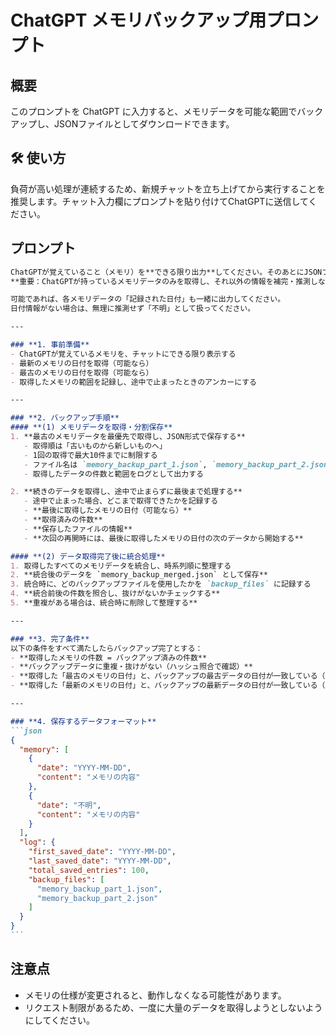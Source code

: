 # ChatGPT メモリバックアップ用プロンプト

## 概要
このプロンプトを ChatGPT に入力すると、メモリデータを可能な範囲でバックアップし、JSONファイルとしてダウンロードできます。
## 🛠 使い方
負荷が高い処理が連続するため、新規チャットを立ち上げてから実行することを推奨します。チャット入力欄にプロンプトを貼り付けてChatGPTに送信してください。

## プロンプト

````markdown
ChatGPTが覚えていること（メモリ）を**できる限り出力**してください。そのあとにJSONファイルに保存してください。  
**重要：ChatGPTが持っているメモリデータのみを取得し、それ以外の情報を補完・推測しないこと。**  

可能であれば、各メモリデータの「記録された日付」も一緒に出力してください。  
日付情報がない場合は、無理に推測せず「不明」として扱ってください。  

---

### **1. 事前準備**
- ChatGPTが覚えているメモリを、チャットにできる限り表示する  
- 最新のメモリの日付を取得（可能なら）  
- 最古のメモリの日付を取得（可能なら）  
- 取得したメモリの範囲を記録し、途中で止まったときのアンカーにする  

---

### **2. バックアップ手順**
#### **(1) メモリデータを取得・分割保存**
1. **最古のメモリデータを最優先で取得し、JSON形式で保存する**  
   - 取得順は「古いものから新しいものへ」  
   - 1回の取得で最大10件までに制限する  
   - ファイル名は `memory_backup_part_1.json`, `memory_backup_part_2.json` など連番で管理する  
   - 取得したデータの件数と範囲をログとして出力する  

2. **続きのデータを取得し、途中で止まらずに最後まで処理する**  
   - 途中で止まった場合、どこまで取得できたかを記録する  
   - **最後に取得したメモリの日付（可能なら）**  
   - **取得済みの件数**  
   - **保存したファイルの情報**  
   - **次回の再開時には、最後に取得したメモリの日付の次のデータから開始する**  

#### **(2) データ取得完了後に統合処理**
1. 取得したすべてのメモリデータを統合し、時系列順に整理する  
2. **統合後のデータを `memory_backup_merged.json` として保存**  
3. 統合時に、どのバックアップファイルを使用したかを `backup_files` に記録する  
4. **統合前後の件数を照合し、抜けがないかチェックする**  
5. **重複がある場合は、統合時に削除して整理する**  

---

### **3. 完了条件**
以下の条件をすべて満たしたらバックアップ完了とする：  
- **取得したメモリの件数 = バックアップ済みの件数**  
- **バックアップデータに重複・抜けがない（ハッシュ照合で確認）**  
- **取得した「最古のメモリの日付」と、バックアップの最古データの日付が一致している（可能なら）**  
- **取得した「最新のメモリの日付」と、バックアップの最新データの日付が一致している（可能なら）**  

---

### **4. 保存するデータフォーマット**
```json
{
  "memory": [
    {
      "date": "YYYY-MM-DD",  
      "content": "メモリの内容"
    },
    {
      "date": "不明",  
      "content": "メモリの内容"
    }
  ],
  "log": {
    "first_saved_date": "YYYY-MM-DD",
    "last_saved_date": "YYYY-MM-DD",
    "total_saved_entries": 100,
    "backup_files": [
      "memory_backup_part_1.json",
      "memory_backup_part_2.json"
    ]
  }
}
```
````



## 注意点
- メモリの仕様が変更されると、動作しなくなる可能性があります。
- リクエスト制限があるため、一度に大量のデータを取得しようとしないようにしてください。

